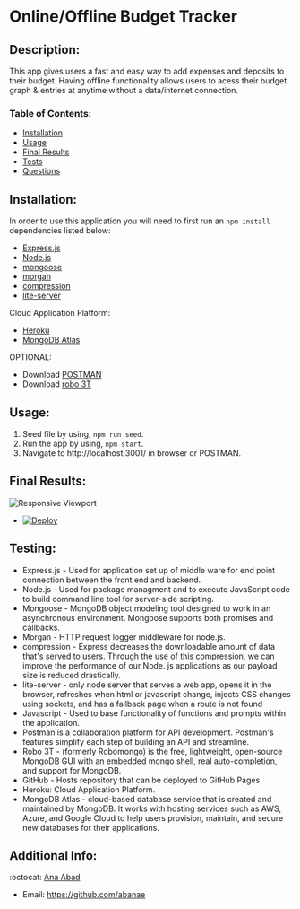 # Online/Offline Budget Tracker

## Description:
This app gives users a fast and easy way to add expenses and deposits to their budget. Having offline functionality allows users to acess their budget graph & entries at anytime without a data/internet connection.
 

   ### Table of Contents:

   - [Installation](#installation)
   - [Usage](#usage)
   - [Final Results](#final-results)
   - [Tests](#testing)
   - [Questions](#additional-info)


## Installation:
  In order to use this application you will need to first run an `npm install` dependencies listed below:
- [Express.js](https://expressjs.com/)
- [Node.js](https://nodejs.org/en/)
- [mongoose](https://www.npmjs.com/package/mongoose)
- [morgan](https://www.npmjs.com/package/morgan)
- [compression](https://www.npmjs.com/package/compression)
- [lite-server](https://www.npmjs.com/package/lite-server)

Cloud Application Platform:
- [Heroku](https://www.heroku.com/) 
- [MongoDB Atlas](https://www.mongodb.com/cloud/atlas)

 OPTIONAL:
- Download [POSTMAN](https://www.postman.com/)
- Download [robo 3T](https://robomongo.org/)


## Usage:
1. Seed file by using, `npm run seed`. 
2. Run the app by using, `npm start`. 
3. Navigate to http://localhost:3001/ in browser or  POSTMAN.



## Final Results:
![Responsive Viewport]()
- [![Deploy](https://www.herokucdn.com/deploy/button.svg)](https://gentle-springs-68577.herokuapp.com/)



## Testing:
- Express.js - Used for application set up of middle ware for end point connection between the front end and backend.
- Node.js - Used for package managment and to execute JavaScript code to build command line tool for server-side scripting.
- Mongoose - MongoDB object modeling tool designed to work in an asynchronous environment. Mongoose supports both promises and callbacks.
- Morgan - HTTP request logger middleware for node.js.
- compression - Express decreases the downloadable amount of data that's served to users. Through the use of this compression, we can improve the performance of our Node. js applications as our payload size is reduced drastically.
- lite-server -  only node server that serves a web app, opens it in the browser, refreshes when html or javascript change, injects CSS changes using sockets, and has a fallback page when a route is not found
- Javascript - Used to base functionality of functions and prompts within the application.
- Postman is a collaboration platform for API development. Postman's features simplify each step of building an API and streamline. 
- Robo 3T - (formerly Robomongo) is the free, lightweight, open-source MongoDB GUI with an embedded mongo shell, real auto-completion, and support for MongoDB.
- GitHub - Hosts repository that can be deployed to GitHub Pages. 
- Heroku: Cloud Application Platform.
- MongoDB Atlas -  cloud-based database service that is created and maintained by MongoDB. It works with hosting services such as AWS, Azure, and Google Cloud to help users provision, maintain, and secure new databases for their applications.

## Additional Info:
:octocat: [Ana Abad](https://github.com/abanae)
- Email: https://github.com/abanae 

